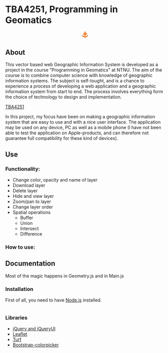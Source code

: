 # TBA4251, Programming in Geomatics

<p align="center"><img style ="width: 20px" src ="https://github.com/Krijak/TBA4251/blob/master/public/images/logo_orange_shdw.png?raw=true" /></p>

## About
This vector based web Geographic Information System is developed as a project in the course "Programming in Geomatics" at NTNU. The aim of the course is to combine computer science with knowledge of geographic information systems. The subject is self-tought, and is a chance to experience a process of developing a web application and a geographic information system from start to end. The process involves everything form the choice of technology to design and implementation.

[TBA4251](https://infinite-plains-41468.herokuapp.com/)

In this project, my focus have been on making a geographic information system that are easy to use and with a nice user interface. The application may be used on any device, PC as well as a mobile phone (I have not been able to test the application on Apple-products, and can therefore not guarantee full compatibility for these kind of devices).

## Use
### Functionality:

* Change color, opacity and name of layer
* Download layer
* Delete layer
* Hide and view layer
* Zoom/pan to layer
* Change layer order
* Spatial operations
  * Buffer
  * Union
  * Intersect
  * Difference

### How to use:


## Documentation
Most of the magic happens in Geometry.js and in Main.js

### Installation
First of all, you need to have [Node.js](https://nodejs.org/en/) installed.
```

```
### Libraries
* [jQuery and jQueryUI](https://jquery.com/)
* [Leaflet](http://leafletjs.com/)
* [Turf](http://turfjs.org/)
* [Bootstrap-colorpicker](https://github.com/itsjavi/bootstrap-colorpicker)
